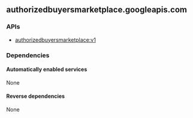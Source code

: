 ## authorizedbuyersmarketplace.googleapis.com

### APIs

* [ authorizedbuyersmarketplace:v1 ]( https://authorizedbuyersmarketplace.googleapis.com/$discovery/rest?version=v1 )

### Dependencies

#### Automatically enabled services

None

#### Reverse dependencies

None
